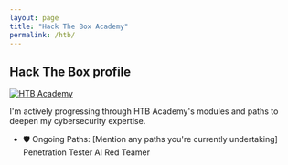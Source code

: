 ```yaml
---
layout: page
title: "Hack The Box Academy"
permalink: /htb/
---
```


## Hack The Box profile

[![HTB Academy](https://academy.hackthebox.com/images/logo.svg)](https://app.hackthebox.com/profile/2165580)

I'm actively progressing through HTB Academy's modules and paths to deepen my cybersecurity expertise.

- 🛡️ Ongoing Paths: [Mention any paths you're currently undertaking]
Penetration Tester 
AI Red Teamer


